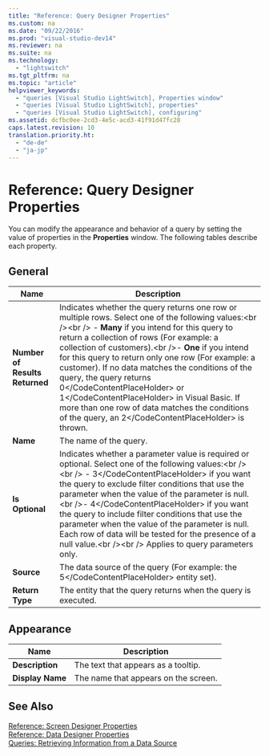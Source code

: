 ```yaml
---
title: "Reference: Query Designer Properties"
ms.custom: na
ms.date: "09/22/2016"
ms.prod: "visual-studio-dev14"
ms.reviewer: na
ms.suite: na
ms.technology: 
  - "lightswitch"
ms.tgt_pltfrm: na
ms.topic: "article"
helpviewer_keywords: 
  - "queries [Visual Studio LightSwitch], Properties window"
  - "queries [Visual Studio LightSwitch], properties"
  - "queries [Visual Studio LightSwitch], configuring"
ms.assetid: dcfbc0ee-2cd3-4e5c-acd3-41f91d47fc28
caps.latest.revision: 10
translation.priority.ht: 
  - "de-de"
  - "ja-jp"
---
```

# Reference: Query Designer Properties
You can modify the appearance and behavior of a query by setting the value of properties in the **Properties** window. The following tables describe each property.  
  
## General  
  
|Name|Description|  
|----------|-----------------|  
|**Number of Results Returned**|Indicates whether the query returns one row or multiple rows. Select one of the following values:\<br />\<br /> -   **Many** if you intend for this query to return a collection of rows (For example: a collection of customers).\<br />-   **One** if you intend for this query to return only one row (For example: a customer). If no data matches the conditions of the query, the query returns <CodeContentPlaceHolder>0\</CodeContentPlaceHolder> or <CodeContentPlaceHolder>1\</CodeContentPlaceHolder> in Visual Basic. If more than one row of data matches the conditions of the query, an <CodeContentPlaceHolder>2\</CodeContentPlaceHolder> is thrown.|  
|**Name**|The name of the query.|  
|**Is Optional**|Indicates whether a parameter value is required or optional. Select one of the following values:\<br />\<br /> -   <CodeContentPlaceHolder>3\</CodeContentPlaceHolder> if you want the query to exclude filter conditions that use the parameter when the value of the parameter is null.\<br />-   <CodeContentPlaceHolder>4\</CodeContentPlaceHolder> if you want the query to include filter conditions that use the parameter when the value of the parameter is null. Each row of data will be tested for the presence of a null value.\<br />\<br /> Applies to query parameters only.|  
|**Source**|The data source of the query (For example: the <CodeContentPlaceHolder>5\</CodeContentPlaceHolder> entity set).|  
|**Return Type**|The entity that the query returns when the query is executed.|  
  
## Appearance  
  
|Name|Description|  
|----------|-----------------|  
|**Description**|The text that appears as a tooltip.|  
|**Display Name**|The name that appears on the screen.|  
  
## See Also  
 [Reference: Screen Designer Properties](../vs140/reference--screen-designer-properties.md)   
 [Reference: Data Designer Properties](../vs140/reference--data-designer-properties.md)   
 [Queries: Retrieving Information from a Data Source](../vs140/queries--retrieving-information-from-a-data-source.md)